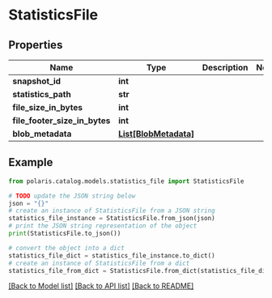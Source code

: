 # StatisticsFile


## Properties

Name | Type | Description | Notes
------------ | ------------- | ------------- | -------------
**snapshot_id** | **int** |  | 
**statistics_path** | **str** |  | 
**file_size_in_bytes** | **int** |  | 
**file_footer_size_in_bytes** | **int** |  | 
**blob_metadata** | [**List[BlobMetadata]**](BlobMetadata.md) |  | 

## Example

```python
from polaris.catalog.models.statistics_file import StatisticsFile

# TODO update the JSON string below
json = "{}"
# create an instance of StatisticsFile from a JSON string
statistics_file_instance = StatisticsFile.from_json(json)
# print the JSON string representation of the object
print(StatisticsFile.to_json())

# convert the object into a dict
statistics_file_dict = statistics_file_instance.to_dict()
# create an instance of StatisticsFile from a dict
statistics_file_from_dict = StatisticsFile.from_dict(statistics_file_dict)
```
[[Back to Model list]](../README.md#documentation-for-models) [[Back to API list]](../README.md#documentation-for-api-endpoints) [[Back to README]](../README.md)


